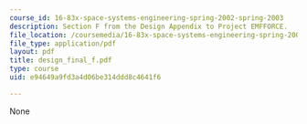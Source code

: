 ```yaml
---
course_id: 16-83x-space-systems-engineering-spring-2002-spring-2003
description: Section F from the Design Appendix to Project EMFFORCE.
file_location: /coursemedia/16-83x-space-systems-engineering-spring-2002-spring-2003/e94649a9fd3a4d06be314ddd8c4641f6_design_final_f.pdf
file_type: application/pdf
layout: pdf
title: design_final_f.pdf
type: course
uid: e94649a9fd3a4d06be314ddd8c4641f6

---
```

None